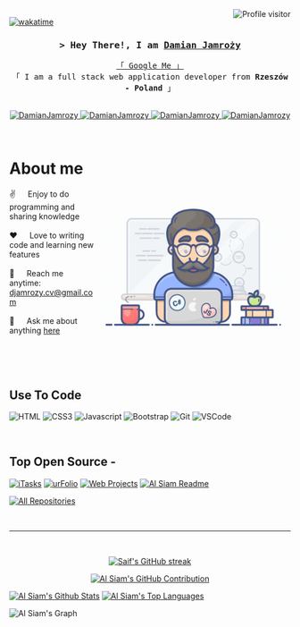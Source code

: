 <!--
<h2 align="center">
  Welcome to Al Siam World!
  <img src="https://media.giphy.com/media/hvRJCLFzcasrR4ia7z/giphy.gif" width="28">
</h2>
-->

<!--
<p align="center">
  <a href="https://github.com/DamianJamrozy"><img src="https://readme-typing-svg.herokuapp.com/?lines=Self%20Taught%20Programmer;Front%20End%20Developer;1.5%2B%20years%20of%20coding%20experience;Always%20learning%20new%20things&center=true&width=380&height=45"></a>
</p>

 -->

<a href="https://komarev.com/ghpvc/?username=DamianJamrozy">
  <img align="right" src="https://komarev.com/ghpvc/?username=DamianJamrozy&label=Visitors&color=0e75b6&style=flat" alt="Profile visitor" />
</a>


[![wakatime](https://wakatime.com/badge/user/eebb3dd8-d9b2-40de-9b88-6fd6cac99dbc.svg)](https://wakatime.com/@eebb3dd8-d9b2-40de-9b88-6fd6cac99dbc)

<!-- Intro  -->
<h3 align="center">
        <samp>&gt; Hey There!, I am
                <b><a target="_blank" href="https://damianjamrozy.github.io">Damian Jamroży</a></b>
        </samp>
</h3>


<p align="center"> 
  <samp>
    <a href="https://www.google.com/search?q=Damian+Jamroży">「 Google Me 」</a>
    <br>
    「 I am a full stack web application developer from <b>Rzeszów - Poland</b> 」
    <br>
    <br>
  </samp>
</p>

<p align="center">
 <a href="https://damianjamrozy.github.io" target="blank">
   <img src="https://img.shields.io/badge/website-000000?style=for-the-badge&logo=About.me&logoColor=white"  alt="DamianJamrozy"/>
  <!--<img src="https://img.shields.io/badge/Website-DC143C?style=for-the-badge&logo=medium&logoColor=white" alt="DamianJamrozy" /> -->
 </a>
 <a href="https://linkedin.com/in/djamrozy/" target="_blank">
  <img src="https://img.shields.io/badge/LinkedIn-0077B5?style=for-the-badge&logo=linkedin&logoColor=white" alt="DamianJamrozy"/>
 </a>
 <!-- <a href="https://dev.to/DamianJamrozy" target="_blank">
  <img src="https://img.shields.io/badge/dev.to-0A0A0A?style=for-the-badge&logo=dev.to&logoColor=white" alt="DamianJamrozy" />
 </a> 
 <a href="https://twitter.com/_DamianJamrozy" target="_blank">
  <img src="https://img.shields.io/badge/Twitter-1DA1F2?style=for-the-badge&logo=twitter&logoColor=white" />
 </a>-->
 <a href="https://instagram.com/skrrr_dj/" target="_blank">
  <img src="https://img.shields.io/badge/Instagram-fe4164?style=for-the-badge&logo=instagram&logoColor=white" alt="DamianJamrozy" />
 </a> 
 <a href="https://facebook.com/damian.jamrozy.xD" target="_blank">
  <img src="https://img.shields.io/badge/Facebook-20BEFF?&style=for-the-badge&logo=facebook&logoColor=white" alt="DamianJamrozy"  />
  </a> 
</p>
<br />

<!-- About Section -->
 # About me
 
<p>
 <img align="right" width="350" src="/assets/programmer.gif" alt="Coding gif" />
  
 ✌️ &emsp; Enjoy to do programming and sharing knowledge <br/><br/>
 ❤️ &emsp; Love to writing code and learning new features<br/><br/>
 📧 &emsp; Reach me anytime: djamrozy.cv@gmail.com<br/><br/>
 💬 &emsp; Ask me about anything [here](https://github.com/DamianJamrozy/DamianJamrozy/issues)

</p>

<br/>
<br/>
<br/>

## Use To Code

![HTML](https://img.shields.io/badge/HTML5-E34F26?style=for-the-badge&logo=html5&logoColor=white)
![CSS3](https://img.shields.io/badge/CSS3-1572B6?style=for-the-badge&logo=css3&logoColor=white)
![Javascript](https://img.shields.io/badge/Javascript-F0DB4F?style=for-the-badge&labelColor=black&logo=javascript&logoColor=F0DB4F)
![Bootstrap](https://img.shields.io/badge/Bootstrap-563D7C?style=for-the-badge&logo=bootstrap&logoColor=white)
![Git](https://img.shields.io/badge/Git-F05032?style=for-the-badge&logo=git&logoColor=white)
![VSCode](https://img.shields.io/badge/Visual_Studio-0078d7?style=for-the-badge&logo=visual%20studio&logoColor=white)

<!--
![Typescript](https://img.shields.io/badge/Typescript-007acc?style=for-the-badge&labelColor=black&logo=typescript&logoColor=007acc)
![React](https://img.shields.io/badge/-React-61DBFB?style=for-the-badge&labelColor=black&logo=react&logoColor=61DBFB)
![React Native](https://img.shields.io/badge/React_Native-20232A?style=for-the-badge&logo=react&logoColor=61DAFB)
![Next.js](https://img.shields.io/badge/next.js-000000?style=for-the-badge&logo=nextdotjs&logoColor=white)
![Nodejs](https://img.shields.io/badge/Nodejs-3C873A?style=for-the-badge&labelColor=black&logo=node.js&logoColor=3C873A)
![Express.js](https://img.shields.io/badge/Express.js-000000?style=for-the-badge&logo=express&logoColor=white)
![MongoDB](https://img.shields.io/badge/MongoDB-4EA94B?style=for-the-badge&logo=mongodb&logoColor=white)
![SASS Badge](https://img.shields.io/badge/Sass-CC6699?style=for-the-badge&logo=sass&logoColor=white)
![Ant-Design](https://img.shields.io/badge/AntDesign-0170FE?style=for-the-badge&logo=antdesign&logoColor=white)
![Tailwind](https://img.shields.io/badge/Tailwind_CSS-092749?style=for-the-badge&logo=tailwindcss&logoColor=06B6D4&labelColor=000000)
![Strapi](https://img.shields.io/badge/strapi-2E7EEA?style=for-the-badge&logo=strapi&logoColor=white)
![Markdown](https://img.shields.io/badge/Markdown-000000?style=for-the-badge&logo=markdown&logoColor=white)
![Redux](https://img.shields.io/badge/Redux-593D88?style=for-the-badge&logo=redux&logoColor=white)
![React Query](https://img.shields.io/badge/-React_Query-FF4154?style=for-the-badge&logo=react%20query&logoColor=white)
-->

<br/>

## Top Open Source -
[![iTasks](https://github-readme-stats.vercel.app/api/pin/?username=DamianJamrozy&repo=itasks&border_color=7F3FBF&bg_color=0D1117&title_color=C9D1D9&text_color=8B949E&icon_color=7F3FBF)](https://github.com/DamianJamrozy/itasks)
[![urFolio](https://github-readme-stats.vercel.app/api/pin/?username=DamianJamrozy&repo=urfolio&border_color=7F3FBF&bg_color=0D1117&title_color=C9D1D9&text_color=8B949E&icon_color=7F3FBF)](https://github.com/DamianJamrozy/urfolio)
[![Web Projects](https://github-readme-stats.vercel.app/api/pin/?username=DamianJamrozy&repo=web-projects&border_color=7F3FBF&bg_color=0D1117&title_color=C9D1D9&text_color=8B949E&icon_color=7F3FBF)](https://github.com/DamianJamrozy/web-projects)
[![Al Siam Readme](https://github-readme-stats.vercel.app/api/pin/?username=DamianJamrozy&repo=DamianJamrozy&border_color=7F3FBF&bg_color=0D1117&title_color=C9D1D9&text_color=8B949E&icon_color=7F3FBF)](https://github.com/DamianJamrozy/DamianJamrozy)

<p align="left">
  <a href="https://github.com/DamianJamrozy?tab=repositories" target="_blank"><img alt="All Repositories" title="All Repositories" src="https://img.shields.io/badge/-All%20Repos-2962FF?style=for-the-badge&logo=koding&logoColor=white"/></a>
</p>

<br/>
<hr/>
<br/>

<p align="center">
  <a href="https://github.com/DamianJamrozy">
    <img src="https://github-readme-streak-stats.herokuapp.com/?user=DamianJamrozy&theme=radical&border=7F3FBF&background=0D1117" alt="Saif's GitHub streak"/>
  </a>
</p>

<p align="center">
  <a href="https://github.com/DamianJamrozy">
    <img src="https://github-profile-summary-cards.vercel.app/api/cards/profile-details?username=DamianJamrozy&theme=radical" alt="Al Siam's GitHub Contribution"/>
  </a>
</p>

<a> 
    <a href="https://github.com/DamianJamrozy"><img alt="Al Siam's Github Stats" src="https://denvercoder1-github-readme-stats.vercel.app/api?username=DamianJamrozy&show_icons=true&count_private=true&theme=react&border_color=7F3FBF&bg_color=0D1117&title_color=F85D7F&icon_color=F8D866" height="192px" width="49.5%"/></a>
  <a href="https://github.com/DamianJamrozy"><img alt="Al Siam's Top Languages" src="https://denvercoder1-github-readme-stats.vercel.app/api/top-langs/?username=DamianJamrozy&langs_count=8&layout=compact&theme=react&border_color=7F3FBF&bg_color=0D1117&title_color=F85D7F&icon_color=F8D866" height="192px" width="49.5%"/></a>
  <br/>
</a>


![Al Siam's Graph](https://github-readme-activity-graph.vercel.app/graph?username=DamianJamrozy&custom_title=Al%20Siam's%20GitHub%20Activity%20Graph&bg_color=0D1117&color=7F3FBF&line=7F3FBF&point=7F3FBF&area_color=FFFFFF&title_color=FFFFFF&area=true)
